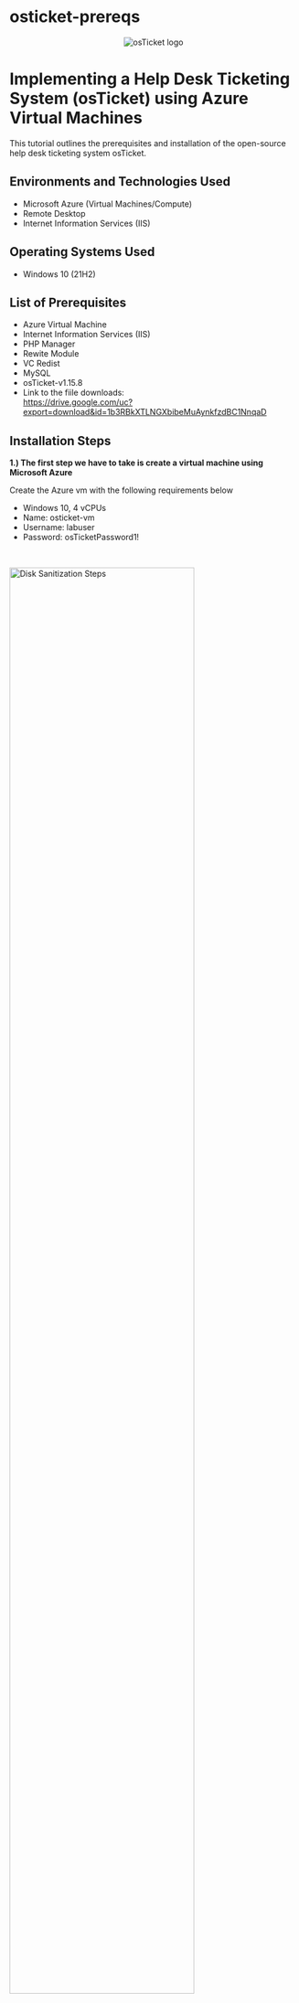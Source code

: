 # osticket-prereqs
<p align="center">
<img src="https://i.imgur.com/Clzj7Xs.png" alt="osTicket logo"/>
</p>

<h1>Implementing a Help Desk Ticketing System (osTicket) using Azure Virtual Machines</h1>
This tutorial outlines the prerequisites and installation of the open-source help desk ticketing system osTicket.<br />

<h2>Environments and Technologies Used</h2>

- Microsoft Azure (Virtual Machines/Compute)
- Remote Desktop
- Internet Information Services (IIS)

<h2>Operating Systems Used </h2>

- Windows 10</b> (21H2)

<h2>List of Prerequisites</h2>

- Azure Virtual Machine  
- Internet Information Services (IIS)
- PHP Manager
- Rewite Module 
- VC Redist
- MySQL
- osTicket-v1.15.8
- Link to the fiile downloads:<br>
  https://drive.google.com/uc?export=download&id=1b3RBkXTLNGXbibeMuAynkfzdBC1NnqaD

<h2>Installation Steps</h2>

<p><b>1.) The first step we have to take is create a virtual machine using Microsoft Azure</b><p>
<p>Create the Azure vm with the following requirements below</p>

- Windows 10, 4 vCPUs
- Name: osticket-vm
- Username: labuser
- Password: osTicketPassword1!
<br />

<p>
<img src="https://i.imgur.com/MrTgYFf.png" height="80%" width="80%" alt="Disk Sanitization Steps"/>
</p>

<p><b>2.) Once you have created your virtual machine you will want to connect to it by using the public ip address the vm is setup with. You will connect using the remote desktop connection app.</b></p>
<br />

<p>
<img src="https://i.imgur.com/fjj0PQW.png" height="50%" width="50%" alt="Disk Sanitization Steps"/>
</p>

<p><b>3.)Download the osTicket-installation-files.zip and unzip it on to your remote desktop.</b></p>
<p>We will use the files in this folder to install osTicket and some of the dependencies</p>
<p>The folder should be called "osTicket-Installation-Files</p>

<img src="https://i.imgur.com/ITlDslB.jpeg" height="50%" width="50%" alt="folder download"/>
<br />

<p><b>4.)Next we will need to enable IIS and CGI</b></p>
<p>Navigate to Control Panel --> Programs --> Programs and Features --> Turn Windows features on or off</p>
<p>
  <img src="https://i.imgur.com/ynUFdKW.png" height="30%" width="50%" alt="Control Panel "/>
  <img src="https://i.imgur.com/KZd6xRU.png" height="30%" width="50%" alt="Control Panel "/>
</p>

<p><b>Make sure all the following boxes are checked</b></p>
<p><img src="https://i.imgur.com/uxrt3Zc.png" height="30%" width="30%" alt="Control Panel "/></p>

<p><b>Check if this feature is working by going to your browser and typing in the loopback address 127.0.0.1</b></p>
<p><img src="https://i.imgur.com/sv3tsIU.png" height="60%" width="60%" alt="Control Panel "/></p>

<p><b>5.)Install PHP manager for IIS</b></p>
<p>From the osTicket-Installation-Files folder install PHP Manager for IIS (PHPManagerForIIS_V1.5.0.msi)</p>
<img src= "https://i.imgur.com/iSRGjdB.jpeg" height= "50%" width="60%" alt= PHP manager/>

<p><b>6.) Install the Rewite Module</b></p>
<p>From the osTicket-Installation-Files folder install the Rewite Module (rewrite_amd64_en-US.msi)</p>
<img src="https://i.imgur.com/qqN3srj.png" height="50%" width="50" alt="Rewite Module"/>

<p><b>7.)Create the PHP direcory</b></p>
<p>Navigate to the system c:drive and create a directory named "PHP</p>

<p><b>Unzip PHP files into the folder</b></p>
<p>From the “osTicket-Installation-Files” folder, unzip PHP 7.3.8 (php-7.3.8-nts-Win32-VC15-x86.zip) into the “C:\PHP” folder</p>
<img src="https://i.imgur.com/zHXVS4o.jpeg" height="50%" width=" 50%"/>

<p><b>8.) Install VC redist Dependency</b></p>
<p>From the “osTicket-Installation-Files” folder, install VC_redist.x86.exe.</p>
<img src="https://i.imgur.com/hCEMJ6n.jpeg" height="50%" width="50%"/>

<p><b>9.)Install MySQL</b></p>
<p>From the “osTicket-Installation-Files” folder, install MySQL 5.5.62 (mysql-5.5.62-win32.msi)</p>

- Typical Setup ->
- Launch Configuration Wizard (after install) ->
- Standard Configuration ->
- Username: root
- Password: root

<img src="https://i.imgur.com/Ety7AsO.jpeg" height="50%" width="50%"/>
<img src="https://i.imgur.com/uVfYAT3.jpeg" height="50%" width="50%"/>
<img src="https://i.imgur.com/51tpP9L.jpeg" height="50%" width="50%"/>
<img src="https://i.imgur.com/SWUbZXv.jpeg" height="50%" width="50%"/>

<p><b>10.)Next we will have to register PHP within IIS</b></p>

<p>Open IIS as an administrator and click register new PHP version</p>
<img src="https://i.imgur.com/GODTj2E.png" height="50%" width="50%"/>

<p>When clicked register under PHP folder created in the C:drive (C:\PHP\php-cgi.exe)</p>
<img src="https://i.imgur.com/lc4qP0s.png" height="50%" width="50%"/>

<p>Reload IIS (Open IIS, Stop and Start the server)</p>
<img src="https://i.imgur.com/LDNGiIt.png" height="50%" width="50%" />

<p><b>Now we get to install osTicket</b></p>
- From the “osTicket-Installation-Files” folder, unzip “osTicket-v1.15.8.zip” 
- Copy the “upload” folder into “c:\inetpub\wwwroot”
- Within “c:\inetpub\wwwroot”, Rename “upload” to “osTicket”
<img src="https://i.imgur.com/PAQTIOE.jpeg" height="50%" width="50%" />


